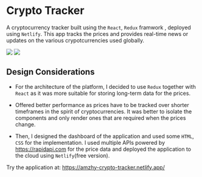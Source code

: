 # Crypto Tracker

A cryptocurrency tracker built using the `React`, `Redux` framwork , deployed using `Netlify`. This app tracks the prices and provides real-time news or updates on the various crypotcurrencies used globally.

<img src="https://user-images.githubusercontent.com/76540550/147753775-e802cc24-e3dd-4a26-962d-00dfc53830bb.png">
<img src="https://user-images.githubusercontent.com/76540550/147753700-bc44431f-6fa9-4c7d-be01-0add137f5a5d.png">


## Design Considerations
* For the architecture of the platform, I decided to use 
`Redux` together with `React` as it was more suitable for  storing long-term data for the prices. 
* Offered better performance as prices have to be tracked over shorter timeframes in the spirit of cryptocurrencies. It was better to isolate the components and only render ones that are required when the prices change.

* Then, I designed the dashboard of the application and used some `HTML`, `CSS` for the implementation. I used multiple APIs powered by https://rapidapi.com for the price data and deployed the application to the cloud using `Netlify`(free version).

Try the application at: https://amzhy-crypto-tracker.netlify.app/
